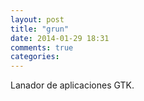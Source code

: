 ```yaml
---
layout: post
title: "grun"
date: 2014-01-29 18:31
comments: true
categories: 
---
```

Lanador de aplicaciones GTK.

